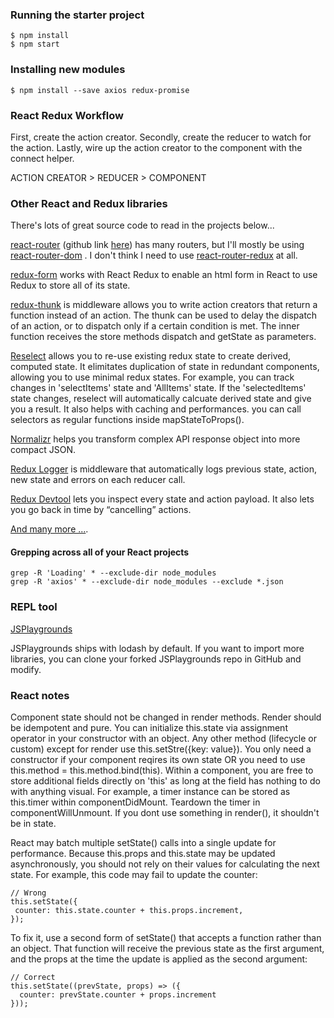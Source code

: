 ### Running the starter project
```
$ npm install
$ npm start
```

### Installing new modules
```
$ npm install --save axios redux-promise
```

### React Redux Workflow
First, create the action creator.
Secondly, create the reducer to watch for the action.
Lastly, wire up the action creator to the component with the connect helper.

ACTION CREATOR > REDUCER > COMPONENT

### Other React and Redux libraries
There's lots of great source code to read in the projects below...

[react-router](https://reacttraining.com/react-router/web/guides/philosophy) (github link [here](https://github.com/ReactTraining/react-router)) has many routers, but I'll mostly be using [react-router-dom](https://github.com/ReactTraining/react-router/tree/master/packages/react-router-dom) . I don't think I need to use [react-router-redux](https://github.com/reactjs/react-router-redux) at all.

[redux-form](https://github.com/erikras/redux-form) works with React Redux to enable an html form in React to use Redux to store all of its state.



[redux-thunk](https://github.com/gaearon/redux-thunk) is middleware allows you to write action creators that return a function instead of an action. The thunk can be used to delay the dispatch of an action, or to dispatch only if a certain condition is met. The inner function receives the store methods dispatch and getState as parameters.

[Reselect](https://github.com/reactjs/reselect) allows you to re-use existing redux state to create derived, computed state. It elimitates duplication of state in redundant components, allowing you to use minimal redux states. For example, you can track changes in 'selectItems' state and 'AllItems' state. If the 'selectedItems' state changes, reselect will automatically calcuate derived state and give you a result. It also helps with caching and performances. you can call selectors as regular functions inside mapStateToProps().

[Normalizr](https://github.com/paularmstrong/normalizr) helps you transform complex API response object into more compact JSON.

[Redux Logger](https://github.com/evgenyrodionov/redux-logger) is middleware that automatically logs previous state, action, new state and errors on each reducer call.

[Redux Devtool](https://github.com/gaearon/redux-devtools) lets you inspect every state and action payload. It also lets you go back in time by “cancelling” actions.

[And many more ...](https://github.com/enaqx/awesome-react#redux-general-resources).

#### Grepping across all of your React projects
```
grep -R 'Loading' * --exclude-dir node_modules
grep -R 'axios' * --exclude-dir node_modules --exclude *.json
```

### REPL tool
[JSPlaygrounds](https://stephengrider.github.io/JSPlaygrounds)

JSPlaygrounds ships with lodash by default. If you want to import more libraries,
you can clone your forked JSPlaygrounds repo in GitHub and modify.

### React notes
Component state should not be changed in render methods. Render should be idempotent and pure.
You can initialize this.state via assignment operator in your constructor with an object. 
Any other method (lifecycle or custom) except for render use this.setStre({key: value}).
You only need a constructor if your component reqires its own state OR you need to use this.method = this.method.bind(this). 
Within a component, you are free to store additional fields directly on 'this' as long at the field
has nothing to do with anything visual. For example, a timer instance can be stored as this.timer within
componentDidMount. Teardown the timer in componentWillUnmount. If you dont use something in render(), it shouldn't be in state.

React may batch multiple setState() calls into a single update for performance.
Because this.props and this.state may be updated asynchronously, you should not rely on their values for calculating the next state. For example, this code may fail to update the counter:

 ```
// Wrong
this.setState({
  counter: this.state.counter + this.props.increment,
});
```

To fix it, use a second form of setState() that accepts a function rather than an object. That function will receive the previous state as the first argument, and the props at the time the update is applied as the second argument:

```
// Correct
this.setState((prevState, props) => ({
  counter: prevState.counter + props.increment
}));
```

